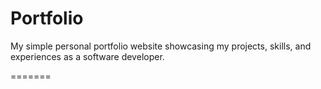 # Portfolio

My simple personal portfolio website showcasing my projects, skills, and experiences as a software developer.

=======
